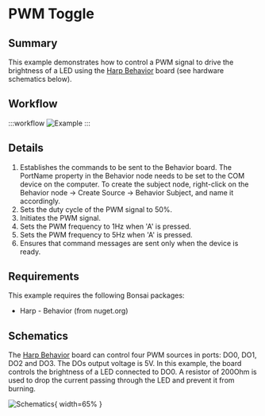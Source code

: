 # PWM Toggle

## Summary
This example demonstrates how to control a PWM signal to drive the brightness of a LED using the [Harp Behavior](https://harp-tech.org/api/Harp.Behavior.html) board (see hardware schematics below). 

## Workflow
:::workflow
![Example](~/workflows/HarpExamples/BehaviorBoard/PWMToggle/PWMToggle.bonsai)
:::

## Details
1. Establishes the commands to be sent to the Behavior board. The PortName property in the Behavior node needs to be set to the COM device on the computer. To create the subject node, right-click on the Behavior node -> Create Source -> Behavior Subject, and name it accordingly. 
2. Sets the duty cycle of the PWM signal to 50%.
3. Initiates the PWM signal.
4. Sets the PWM frequency to 1Hz when 'A' is pressed.
5. Sets the PWM frequency to 5Hz when 'A' is pressed.
6. Ensures that command messages are sent only when the device is ready.
    
## Requirements
This example requires the following Bonsai packages:
- Harp - Behavior (from nuget.org)

## Schematics
The [Harp Behavior](https://harp-tech.org/api/Harp.Behavior.html) board can control four PWM sources in ports: DO0, DO1, DO2 and DO3. The DOs output voltage is 5V. In this example, the board controls the brightness of a LED connected to DO0. A resistor of 200Ohm is used to drop the current passing through the LED and prevent it from burning.

![Schematics](./PWMToggle.png){ width=65% }
